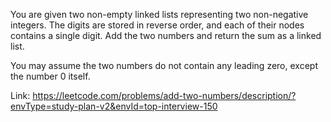 You are given two non-empty linked lists representing two non-negative integers. The digits are stored in reverse order, and each of their nodes contains a single digit. Add the two numbers and return the sum as a linked list.

You may assume the two numbers do not contain any leading zero, except the number 0 itself.

Link: https://leetcode.com/problems/add-two-numbers/description/?envType=study-plan-v2&envId=top-interview-150
